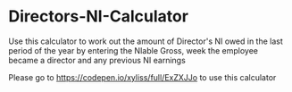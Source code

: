 # Directors-NI-Calculator

Use this calculator to work out the amount of Director's NI owed in the last period of the year by entering the NIable Gross, week the employee became a director and any previous NI earnings

Please go to https://codepen.io/xyliss/full/ExZXJJo to use this calculator

